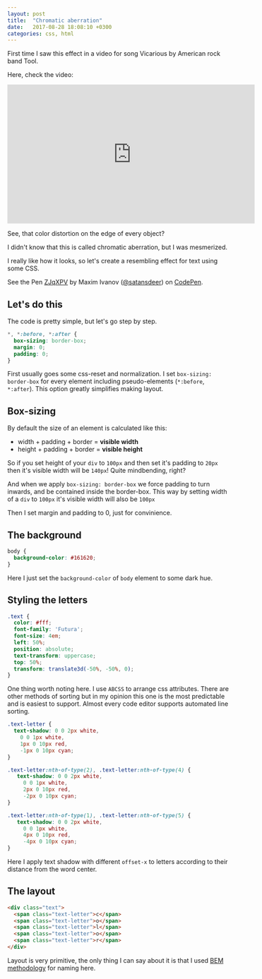 ```yaml
---
layout: post
title:  "Chromatic aberration"
date:   2017-08-28 18:08:10 +0300
categories: css, html
---
```

First time I saw this effect in a video for song Vicarious by American rock band Tool.

Here, check the video:

<iframe width="560" height="315" src="http://www.youtube.com/embed/UUXBCdt5IPg?" frameborder="0" allowfullscreen></iframe>

See, that color distortion on the edge of every object?

I didn't know that this is called chromatic aberration, but I was mesmerized.

I really like how it looks, so let's create a resembling effect for text using some CSS.

<p data-height="297" data-theme-id="dark" data-slug-hash="ZJqXPV" data-default-tab="result" data-user="satansdeer" data-embed-version="2" data-pen-title="ZJqXPV" class="codepen">See the Pen <a href="https://codepen.io/satansdeer/pen/ZJqXPV/">ZJqXPV</a> by Maxim Ivanov (<a href="https://codepen.io/satansdeer">@satansdeer</a>) on <a href="https://codepen.io">CodePen</a>.</p>
<script async src="https://production-assets.codepen.io/assets/embed/ei.js"></script>

## Let's do this

The code is pretty simple, but let's go step by step.

```css
*, *:before, *:after {
  box-sizing: border-box;
  margin: 0;
  padding: 0;
}
```
First usually goes some css-reset and normalization. I set `box-sizing: border-box` for every element including pseudo-elements (`*:before`, `*:after`). This option greatly simplifies making layout. 

## Box-sizing

By default the size of an element is calculated like this:
  * width + padding + border = __visible width__
  * height + padding + border = __visible height__

So if you set height of your `div` to `100px` and then set it's padding to `20px` then it's visible width will be `140px`! Quite mindbending, right?

And when we apply `box-sizing: border-box` we force padding to turn inwards, and be contained inside the border-box. This way by setting width of a `div` to `100px` it's visible width will also be `100px`

Then I set margin and padding to 0, just for convinience.

## The background

```css
body {
  background-color: #161620;
}
```

Here I just set the `background-color` of `body` element to some dark hue.

## Styling the letters

```css
.text {
  color: #fff;
  font-family: 'Futura';
  font-size: 4em;
  left: 50%;
  position: absolute;
  text-transform: uppercase;
  top: 50%;
  transform: translate3d(-50%, -50%, 0);
}
```

One thing worth noting here. I use `ABCSS` to arrange css attributes. There are other methods of sorting but in my opinion this one is the most predictable and is easiest to support. Almost every code editor supports automated line sorting.

```css
.text-letter {
  text-shadow: 0 0 2px white,
    0 0 1px white,
    1px 0 10px red,
    -1px 0 10px cyan;
}

.text-letter:nth-of-type(2), .text-letter:nth-of-type(4) {
   text-shadow: 0 0 2px white,
     0 0 1px white,
     2px 0 10px red,
     -2px 0 10px cyan;
}

.text-letter:nth-of-type(1), .text-letter:nth-of-type(5) {
   text-shadow: 0 0 2px white,
     0 0 1px white,
     4px 0 10px red,
     -4px 0 10px cyan;
}
```

Here I apply text shadow with different `offset-x` to letters according to their distance from the word center.

## The layout

```html
<div class="text">
  <span class="text-letter">c</span>
  <span class="text-letter">o</span>
  <span class="text-letter">l</span>
  <span class="text-letter">o</span>
  <span class="text-letter">r</span>
</div>
```

Layout is very primitive, the only thing I can say about it is that I used [BEM methodology](https://en.bem.info/methodology/) for naming here.
